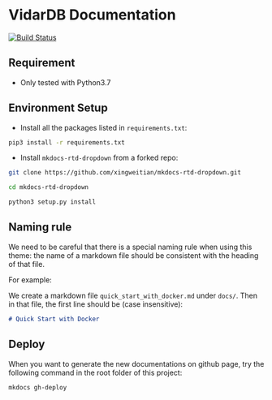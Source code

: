 # VidarDB Documentation

[![Build Status](https://travis-ci.org/vidardb/docs.svg?branch=master)](https://travis-ci.org/vidardb/docs)

## Requirement

- Only tested with Python3.7

## Environment Setup

- Install all the packages listed in `requirements.txt`:

```sh
pip3 install -r requirements.txt
```

- Install `mkdocs-rtd-dropdown` from a forked repo:

```sh
git clone https://github.com/xingweitian/mkdocs-rtd-dropdown.git

cd mkdocs-rtd-dropdown

python3 setup.py install
```

## Naming rule

We need to be careful that there is a special naming rule when using this theme:
the name of a markdown file should be consistent with the heading of that file.

For example:

We create a markdown file `quick_start_with_docker.md` under `docs/`.
Then in that file, the first line should be (case insensitive):

```markdown
# Quick Start with Docker
```

## Deploy

When you want to generate the new documentations on github page, try the following command in the root folder of this project:

```sh
mkdocs gh-deploy
```
